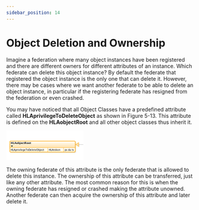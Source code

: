 ```yaml
---
sidebar_position: 14
---
```


# Object Deletion and Ownership

Imagine a federation where many object instances have been registered and there are different owners for different attributes of an instance. Which federate can delete this object instance? By default the federate that registered the object instance is the only one that can delete it. However, there may be cases where we want another federate to be able to delete an object instance, in particular if the registering federate has resigned from the federation or even crashed.

You may have noticed that all Object Classes have a predefined attribute called **HLAprivilegeToDeleteObject** as shown in Figure 5-13. This attribute is defined on the **HLAobjectRoot** and all other object classes thus inherit it.

![13-deletion.png](img%2F13-deletion.png)

The owning federate of this attribute is the only federate that is allowed to delete this instance. The ownership of this attribute can be transferred, just like any other attribute. The most common reason for this is when the owning federate has resigned or crashed making the attribute unowned. Another federate can then acquire the ownership of this attribute and later delete it.